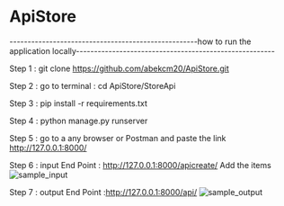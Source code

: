 # ApiStore

----------------------------------------------------how to run the application locally-------------------------------------------------------

Step 1 :   git clone https://github.com/abekcm20/ApiStore.git

Step 2 :   go to terminal :   cd ApiStore/StoreApi

Step 3 :   pip install -r requirements.txt 

Step 4 :   python manage.py runserver

Step 5 :   go to a any browser or Postman and paste the link http://127.0.0.1:8000/

Step 6 :   input
           End Point : http://127.0.0.1:8000/apicreate/
           Add the items
           ![sample_input](https://user-images.githubusercontent.com/74650961/119217942-46a97380-bafb-11eb-8f31-57a8d999fd85.png)
           
           
Step 7 :   output
           End Point :http://127.0.0.1:8000/api/
           ![sample_output](https://user-images.githubusercontent.com/74650961/119254320-441a4d00-bbd3-11eb-8918-792c69a6bebc.png)


           
